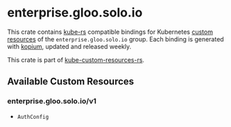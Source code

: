 <!--
SPDX-FileCopyrightText: The kube-custom-resources-rs Authors
SPDX-License-Identifier: 0BSD
 -->

# enterprise.gloo.solo.io

This crate contains [kube-rs](https://kube.rs/) compatible bindings for Kubernetes [custom resources](https://kubernetes.io/docs/tasks/extend-kubernetes/custom-resources/custom-resource-definitions/) of the `enterprise.gloo.solo.io` group. Each binding is generated with [kopium](https://github.com/kube-rs/kopium), updated and released weekly.

This crate is part of [kube-custom-resources-rs](https://github.com/metio/kube-custom-resources-rs).

## Available Custom Resources

### enterprise.gloo.solo.io/v1
- `AuthConfig`
